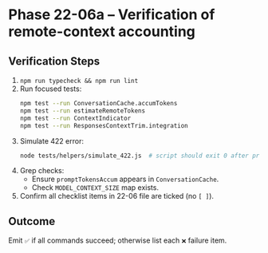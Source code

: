 # Phase 22-06a – Verification of remote-context accounting

## Verification Steps

1. `npm run typecheck && npm run lint`
2. Run focused tests:
   ```bash
   npm test --run ConversationCache.accumTokens
   npm test --run estimateRemoteTokens
   npm test --run ContextIndicator
   npm test --run ResponsesContextTrim.integration
   ```
3. Simulate 422 error:
   ```bash
   node tests/helpers/simulate_422.js  # script should exit 0 after provider retries stateless
   ```
4. Grep checks:
   - Ensure `promptTokensAccum` appears in `ConversationCache`.
   - Check `MODEL_CONTEXT_SIZE` map exists.
5. Confirm all checklist items in 22-06 file are ticked (no `[ ]`).

## Outcome

Emit `✅` if all commands succeed; otherwise list each `❌` failure item.
